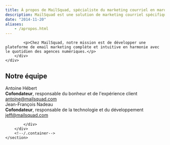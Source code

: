 ```yaml
---
title: À propos de MailSquad, spécialiste du marketing courriel en marque blanche.
description: MailSquad est une solution de marketing courriel spécifiquement conçue pour les agences et les professionnels du Web. Antoine Hébert et Jean-François Nadeau en sont les cofondateurs.
date: "2014-11-20"
aliases: 
    - /apropos.html
---
```

<section class="content-26 bg-clouds">
    <div class="container">
        <div class="row">
            <div class="col-sm-8 col-sm-offset-2" style="text-align:left;">

            <p>Chez MailSquad, notre mission est de développer une plateforme de email marketing complète et intuitive en harmonie avec le quotidien des agences numériques.</p>
        </div>
    </div>
</section>

<section class="crew-4">
        <div class="container">
            <h1><a id="equipe"></a>Notre équipe</h1>
            <div class="members">
                <div class="member-wrapper">
                    <div class="member">
                        <div class="photo-wrapper">
                            <div class="photo">
                                <img src="/img/antoine.png" alt="Antoine Hébert - Cofondateur Mailsquad" style="display: none;">
                            </div>
                            <div class="overlay">
                                <a href="http://ca.linkedin.com/in/antoinehebert/" target="_new">
                                    <span class="fui-linkedin"></span>
                                </a>
                            </div>
                        </div>
                        <div class="info">
                            <div class="name">Antoine Hébert</div>
                            <b>Cofondateur</b>, responsable du bonheur et de l'expérience client
                            <div class="contacts">
                                <a href="mailto:antoine@mailsquad.com">antoine@mailsquad.com</a>
                                <br>
                            </div>
                        </div>
                    </div>
                </div>
                <div class="member-wrapper">
                    <div class="member">
                        <div class="photo-wrapper">
                            <div class="photo">
                                <img src="/img/jeff.png" alt="Jean-François Nadeau - Cofondateur Mailsquad" style="display: none;">
                            </div>
                            <div class="overlay">
                                <a href="http://ca.linkedin.com/in/jeffnadeau" target="_new">
                                    <span class="fui-linkedin"></span>
                                </a>
                            </div>
                        </div>
                        <div class="info">
                            <div class="name">Jean-François Nadeau</div>
                            <b>Cofondateur</b>, responsable de la technologie et du développement
                            <div class="contacts">
                                <a href="mailto:jeff@mailsquad.com">jeff@mailsquad.com</a>
                                <br>
                            </div>
                        </div>
                    </div>
                </div>

            </div>
        </div>
        <!--/.container-->
    </section>
